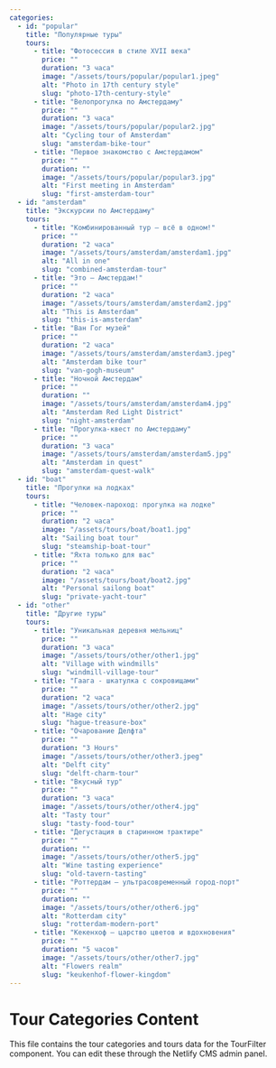 ```yaml
---
categories:
  - id: "popular"
    title: "Популярные туры"
    tours:
      - title: "Фотосессия в стиле XVII века"
        price: ""
        duration: "3 часа"
        image: "/assets/tours/popular/popular1.jpeg"
        alt: "Photo in 17th century style"
        slug: "photo-17th-century-style"
      - title: "Велопрогулка по Амстердаму"
        price: ""
        duration: "3 часа"
        image: "/assets/tours/popular/popular2.jpg"
        alt: "Cycling tour of Amsterdam"
        slug: "amsterdam-bike-tour"
      - title: "Первое знакомство с Амстердамом"
        price: ""
        duration: ""
        image: "/assets/tours/popular/popular3.jpg"
        alt: "First meeting in Amsterdam"
        slug: "first-amsterdam-tour"
  - id: "amsterdam"
    title: "Экскурсии по Амстердаму"
    tours:
      - title: "Комбинированный тур — всё в одном!"
        price: ""
        duration: "2 часа"
        image: "/assets/tours/amsterdam/amsterdam1.jpg"
        alt: "All in one"
        slug: "combined-amsterdam-tour"
      - title: "Это — Амстердам!"
        price: ""
        duration: "2 часа"
        image: "/assets/tours/amsterdam/amsterdam2.jpg"
        alt: "This is Amsterdam"
        slug: "this-is-amsterdam"
      - title: "Ван Гог музей"
        price: ""
        duration: "2 часа"
        image: "/assets/tours/amsterdam/amsterdam3.jpeg"
        alt: "Amsterdam bike tour"
        slug: "van-gogh-museum"
      - title: "Ночной Амстердам"
        price: ""
        duration: ""
        image: "/assets/tours/amsterdam/amsterdam4.jpg"
        alt: "Amsterdam Red Light District"
        slug: "night-amsterdam"
      - title: "Прогулка-квест по Амстердаму"
        price: ""
        duration: "3 часа"
        image: "/assets/tours/amsterdam/amsterdam5.jpg"
        alt: "Amsterdam in quest"
        slug: "amsterdam-quest-walk"
  - id: "boat"
    title: "Прогулки на лодках"
    tours:
      - title: "Человек-пароход: прогулка на лодке"
        price: ""
        duration: "2 часа"
        image: "/assets/tours/boat/boat1.jpg"
        alt: "Sailing boat tour"
        slug: "steamship-boat-tour"
      - title: "Яхта только для вас"
        price: ""
        duration: "2 часа"
        image: "/assets/tours/boat/boat2.jpg"
        alt: "Personal sailong boat"
        slug: "private-yacht-tour"
  - id: "other"
    title: "Другие туры"
    tours:
      - title: "Уникальная деревня мельниц"
        price: ""
        duration: "3 часа"
        image: "/assets/tours/other/other1.jpg"
        alt: "Village with windmills"
        slug: "windmill-village-tour"
      - title: "Гаага - шкатулка с сокровищами"
        price: ""
        duration: "2 часа"
        image: "/assets/tours/other/other2.jpg"
        alt: "Hage city"
        slug: "hague-treasure-box"
      - title: "Очарование Делфта"
        price: ""
        duration: "3 Hours"
        image: "/assets/tours/other/other3.jpeg"
        alt: "Delft city"
        slug: "delft-charm-tour"
      - title: "Вкусный тур"
        price: ""
        duration: "3 часа"
        image: "/assets/tours/other/other4.jpg"
        alt: "Tasty tour"
        slug: "tasty-food-tour"
      - title: "Дегустация в старинном трактире"
        price: ""
        duration: ""
        image: "/assets/tours/other/other5.jpg"
        alt: "Wine tasting experience"
        slug: "old-tavern-tasting"
      - title: "Роттердам — ультрасовременный город-порт"
        price: ""
        duration: ""
        image: "/assets/tours/other/other6.jpg"
        alt: "Rotterdam city"
        slug: "rotterdam-modern-port"
      - title: "Кекенхоф — царство цветов и вдохновения"
        price: ""
        duration: "5 часов"
        image: "/assets/tours/other/other7.jpg"
        alt: "Flowers realm"
        slug: "keukenhof-flower-kingdom"
---
```


# Tour Categories Content

This file contains the tour categories and tours data for the TourFilter component. You can edit these through the Netlify CMS admin panel.
